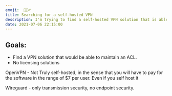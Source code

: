 ```yaml
---
emoji:  💂🏻‍♂️
title: Searching for a self-hosted VPN
description: I'm trying to find a self-hosted VPN solution that is able to maintain an ACL. 
date: 2021-07-06 22:15:00
---
```


## Goals:

- Find a VPN solution that would be able to maintain an ACL.
- No licensing solutions


OpenVPN - Not Truly self-hosted, in the sense that you will have to pay for the software in the range of $7 per user. Even if you self host it

Wireguard - only transmission security, no endpoint security.

